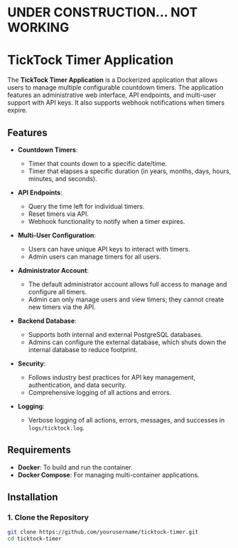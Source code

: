 # UNDER CONSTRUCTION...  NOT WORKING



# TickTock Timer Application

The **TickTock Timer Application** is a Dockerized application that allows users to manage multiple configurable countdown timers. The application features an administrative web interface, API endpoints, and multi-user support with API keys. It also supports webhook notifications when timers expire.

## Features

- **Countdown Timers**: 
  - Timer that counts down to a specific date/time.
  - Timer that elapses a specific duration (in years, months, days, hours, minutes, and seconds).

- **API Endpoints**:
  - Query the time left for individual timers.
  - Reset timers via API.
  - Webhook functionality to notify when a timer expires.

- **Multi-User Configuration**:
  - Users can have unique API keys to interact with timers.
  - Admin users can manage timers for all users.
  
- **Administrator Account**:
  - The default administrator account allows full access to manage and configure all timers.
  - Admin can only manage users and view timers; they cannot create new timers via the API.

- **Backend Database**:
  - Supports both internal and external PostgreSQL databases.
  - Admins can configure the external database, which shuts down the internal database to reduce footprint.

- **Security**:
  - Follows industry best practices for API key management, authentication, and data security.
  - Comprehensive logging of all actions and errors.

- **Logging**:
  - Verbose logging of all actions, errors, messages, and successes in `logs/ticktock.log`.

## Requirements

- **Docker**: To build and run the container.
- **Docker Compose**: For managing multi-container applications.

## Installation

### 1. Clone the Repository

```bash
git clone https://github.com/yourusername/ticktock-timer.git
cd ticktock-timer
